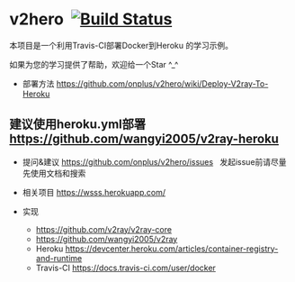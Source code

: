 # v2hero  [![Build Status](https://travis-ci.org/onplus/v2hero.svg?branch=core-3.1)](https://travis-ci.org/onplus/v2hero)
本项目是一个利用Travis-CI部署Docker到Heroku 的学习示例。

如果为您的学习提供了帮助，欢迎给一个Star ^_^

* 部署方法
   https://github.com/onplus/v2hero/wiki/Deploy-V2ray-To-Heroku

## 建议使用heroku.yml部署  https://github.com/wangyi2005/v2ray-heroku
 
* 提问&建议
   https://github.com/onplus/v2hero/issues
   发起issue前请尽量先使用文档和搜索

* 相关项目
   https://wsss.herokuapp.com/

* 实现
   - https://github.com/v2ray/v2ray-core
   - https://github.com/wangyi2005/v2ray
   - Heroku https://devcenter.heroku.com/articles/container-registry-and-runtime
   - Travis-CI https://docs.travis-ci.com/user/docker


